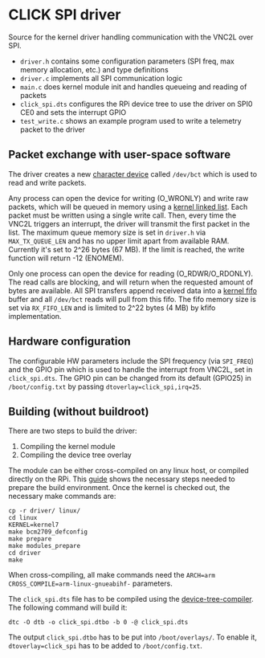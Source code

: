 # CLICK SPI driver
Source for the kernel driver handling communication with the VNC2L over SPI.

- `driver.h` contains some configuration parameters (SPI freq, max memory allocation, etc.) and type definitions
- `driver.c` implements all SPI communication logic
- `main.c` does kernel module init and handles queueing and reading of packets
- `click_spi.dts` configures the RPi device tree to use the driver on SPI0 CE0 and sets the interrupt GPIO
- `test_write.c` shows an example program used to write a telemetry packet to the driver

## Packet exchange with user-space software
The driver creates a new [character device](https://linux-kernel-labs.github.io/refs/heads/master/labs/device_drivers.html) called `/dev/bct` which is used to read and write packets.

Any process can open the device for writing (O_WRONLY) and write raw packets, which will be queued in memory using a [kernel linked list](https://www.kernel.org/doc/html/v4.14/core-api/kernel-api.html). Each packet must be written using a single write call. Then, every time the VNC2L triggers an interrupt, the driver will transmit the first packet in the list. The maximum queue memory size is set in `driver.h` via `MAX_TX_QUEUE_LEN` and has no upper limit apart from available RAM. Currently it's set to 2^26 bytes (67 MB). If the limit is reached, the write function will return -12 (ENOMEM).

Only one process can open the device for reading (O_RDWR/O_RDONLY). The read calls are blocking, and will return when the requested amount of bytes are available. All SPI transfers append received data into a [kernel fifo](https://www.kernel.org/doc/htmldocs/kernel-api/kfifo.html) buffer and all `/dev/bct` reads will pull from this fifo. The fifo memory size is set via `RX_FIFO_LEN` and is limited to 2^22 bytes (4 MB) by kfifo implementation.

## Hardware configuration
The configurable HW parameters include the SPI frequency (via `SPI_FREQ`) and the GPIO pin which is used to handle the interrupt from VNC2L, set in `click_spi.dts`. The GPIO pin can be changed from its default (GPIO25) in `/boot/config.txt` by passing `dtoverlay=click_spi,irq=25`.

## Building (without buildroot)
There are two steps to build the driver:
1. Compiling the kernel module
2. Compiling the device tree overlay

The module can be either cross-compiled on any linux host, or compiled directly on the RPi. This [guide](https://www.raspberrypi.org/documentation/linux/kernel/building.md) shows the necessary steps needed to prepare the build environment. Once the kernel is checked out, the necessary make commands are:
```
cp -r driver/ linux/
cd linux
KERNEL=kernel7
make bcm2709_defconfig
make prepare
make modules_prepare
cd driver
make
```

When cross-compiling, all make commands need the `ARCH=arm CROSS_COMPILE=arm-linux-gnueabihf-` parameters.

The `click_spi.dts` file has to be compiled using the [device-tree-compiler](https://packages.debian.org/buster/device-tree-compiler). The following command will build it:
```
dtc -O dtb -o click_spi.dtbo -b 0 -@ click_spi.dts
```
The output `click_spi.dtbo` has to be put into `/boot/overlays/`. To enable it, `dtoverlay=click_spi` has to be added to `/boot/config.txt`.
